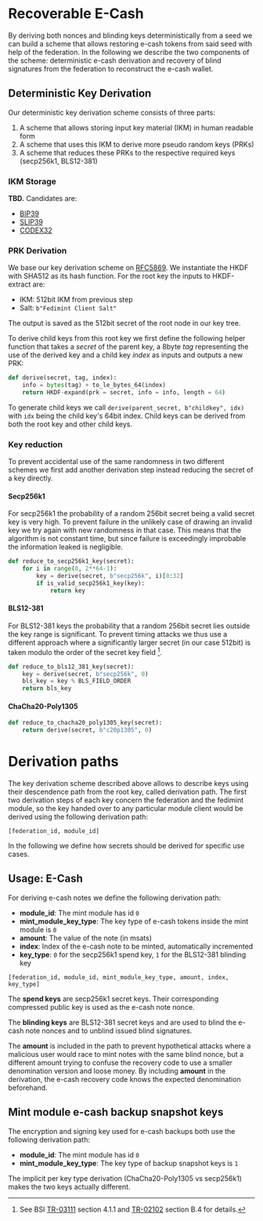 # Recoverable E-Cash

By deriving both nonces and blinding keys deterministically from a seed we can build a scheme that allows restoring
e-cash tokens from said seed with help of the federation. In the following we describe the two components of the scheme:
deterministic e-cash derivation and recovery of blind signatures from the federation to reconstruct the e-cash wallet.

## Deterministic Key Derivation
Our deterministic key derivation scheme consists of three parts:

1. A scheme that allows storing input key material (IKM) in human readable form
2. A scheme that uses this IKM to derive more pseudo random keys (PRKs)
3. A scheme that reduces these PRKs to the respective required keys (secp256k1, BLS12-381)

### IKM Storage

**TBD.** Candidates are:
* [BIP39]
* [SLIP39]
* [CODEX32]

### PRK Derivation
We base our key derivation scheme on [RFC5869]. We instantiate the HKDF with SHA512 as its hash function. For the root
key the inputs to HKDF-extract are:

* IKM: 512bit IKM from previous step
* Salt: `b"Fedimint Client Salt"`

The output is saved as the 512bit secret of the root node in our key tree.

To derive child keys from this root key we first define the following helper function that takes a *secret* of the
parent key, a 8byte *tag* representing the use of the derived key and a child key *index* as inputs and outputs a new
PRK:

```python
def derive(secret, tag, index):
    info = bytes(tag) + to_le_bytes_64(index)
    return HKDF-expand(prk = secret, info = info, length = 64)
```

To generate child keys we call `derive(parent_secret, b"childkey", idx)` with `idx` being the child key's 64bit index.
Child keys can be derived from both the root key and other child keys.

### Key reduction
To prevent accidental use of the same randomness in two different schemes we first add another derivation step instead
reducing the secret of a key directly.

#### Secp256k1
For secp256k1 the probability of a random 256bit secret being a valid secret key is very high. To prevent failure in the
unlikely case of drawing an invalid key we try again with new randomness in that case. This means that the algorithm is
not constant time, but since failure is exceedingly improbable the information leaked is negligible. 

```python
def reduce_to_secp256k1_key(secret):
    for i in range(0, 2**64-1):
        key = derive(secret, b"secp256k", i)[0:32]
        if is_valid_secp256k1_key(key):
            return key
```

#### BLS12-381
For BLS12-381 keys the probability that a random 256bit secret lies outside the key range is significant. To prevent
timing attacks we thus use a different approach where a significantly larger secret (in our case 512bit) is taken modulo
the order of the secret key field [^1].

```python
def reduce_to_bls12_381_key(secret):
    key = derive(secret, b"secp256k", 0)
    bls_key = key % BLS_FIELD_ORDER
    return bls_key
```

#### ChaCha20-Poly1305

```python
def reduce_to_chacha20_poly1305_key(secret):
    return derive(secret, b"c20p1305", 0)
```

# Derivation paths
The key derivation scheme described above allows to describe keys using their descendence path from the root key, called
derivation path. The first two derivation steps of each key concern the federation and the fedimint module, so the key
handed over to any particular module client would be derived using the following derivation path:

```
[federation_id, module_id]
```

In the following we define how secrets should be derived for specific use cases.

## Usage: E-Cash

For deriving e-cash notes we define the following derivation path:

* **module_id**: The mint module has id `0`
* **mint_module_key_type**: The key type of e-cash tokens inside the mint module is `0`
* **amount**: The value of the note (in msats)
* **index**: Index of the e-cash note to be minted, automatically incremented
* **key_type**: `0` for the secp256k1 spend key, `1` for the BLS12-381 blinding key

```
[federation_id, module_id, mint_module_key_type, amount, index, key_type]
```

The **spend keys** are secp256k1 secret keys. Their corresponding compressed public key is used as the
e-cash note nonce.

The **blinding keys** are BLS12-381 secret keys and are used to blind the e-cash note nonces and to unblind
issued blind signatures.

The **amount** is included in the path to prevent hypothetical attacks where a malicious
user would race to mint notes with the same blind nonce, but a different amount trying to
confuse the recovery code to use a smaller denomination version and loose money. By
including **amount** in the derivation, the e-cash recovery code knows the expected
denomination beforehand.

## Mint module e-cash backup snapshot keys

The encryption and signing key used for e-cash backups both use the following derivation path:

* **module_id**: The mint module has id `0`
* **mint_module_key_type**: The key type of backup snapshot keys is `1`

The implicit per key type derivation (ChaCha20-Poly1305 vs secp256k1) makes the two keys actually different.


[^1]: See BSI [TR-03111] section 4.1.1 and [TR-02102] section B.4 for details.

<!-- markdown-link-check-disable -->

[BIP39]: https://github.com/bitcoin/bips/blob/master/bip-0039.mediawiki
[SLIP39]: https://github.com/satoshilabs/slips/blob/master/slip-0039.md
[CODEX32]: https://github.com/roconnor-blockstream/SSS32/blob/ms32/MasterSeed32.md 
[RFC5869]: https://www.rfc-editor.org/rfc/rfc5869
[TR-03111]: https://www.bsi.bund.de/SharedDocs/Downloads/EN/BSI/Publications/TechGuidelines/TR03111/BSI-TR-03111_V-2-1_pdf.pdf?__blob=publicationFile&v=1
[TR-02102]: https://www.bsi.bund.de/SharedDocs/Downloads/EN/BSI/Publications/TechGuidelines/TG02102/BSI-TR-02102-1.pdf?__blob=publicationFile&v=4

